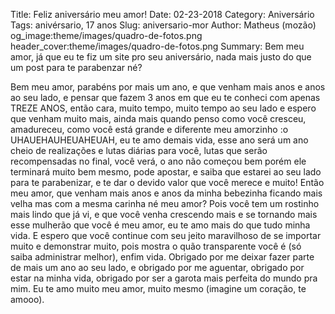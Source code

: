Title: Feliz aniversário meu amor!
Date: 02-23-2018
Category: Aniversário
Tags: anivérsario, 17 anos
Slug: aniversario-mor
Author: Matheus (mozão)
og_image:theme/images/quadro-de-fotos.png
header_cover:theme/images/quadro-de-fotos.png
Summary: Bem meu amor, já que eu te fiz um site pro seu aniversário, nada mais justo do que um post para te parabenzar né?

Bem meu amor, parabéns por mais um ano, e que venham mais anos e anos ao seu lado, e pensar que fazem 3 anos em que eu te conheci com apenas TREZE ANOS, então cara, muito tempo, muito tempo ao seu lado e espero que venham muito mais, ainda mais quando penso como você cresceu, amadureceu, como você está grande e diferente meu amorzinho :o  UHAUEHAUHEUAHEUAH, eu te amo demais vida, esse ano será um ano cheio de realizações e lutas diárias para você, lutas que serão recompensadas no final, você verá, o ano não começou bem porém ele terminará muito bem mesmo, pode apostar, e saiba que estarei ao seu lado para te parabenizar, e te dar o devido valor que você merece e muito! Então meu amor, que venham mais anos e anos da minha bebezinha ficando mais velha mas com a mesma carinha né meu amor? Pois você tem um rostinho mais lindo que já vi, e que você venha crescendo mais e se tornando mais esse mulherão que você é meu amor, eu te amo mais do que tudo minha vida. E espero que você continue com seu jeito maravilhoso de se importar muito e demonstrar muito, pois mostra o quão transparente você é (só saiba administrar melhor), enfim vida. Obrigado por me deixar fazer parte de mais um ano ao seu lado, e obrigado por me aguentar, obrigado por estar na minha vida, obrigado por ser a garota mais perfeita do mundo pra mim. Eu te amo muito meu amor, muito mesmo (imagine um coração, te amooo).
